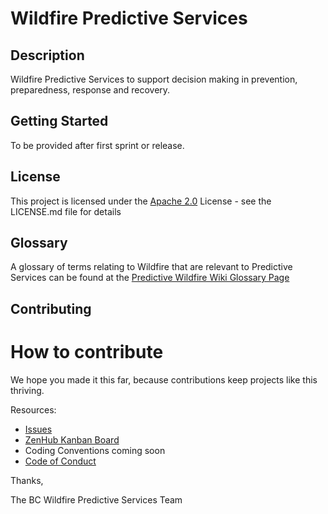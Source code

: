 # Wildfire Predictive Services

## Description

Wildfire Predictive Services to support decision making in prevention, preparedness, response and recovery.

## Getting Started

To be provided after first sprint or release.

## License

This project is licensed under the [Apache 2.0](https://www.apache.org/licenses/LICENSE-2.0) License - see the LICENSE.md file for details

## Glossary

A glossary of terms relating to Wildfire that are relevant to Predictive Services can be found at the [Predictive Wildfire Wiki Glossary Page](https://github.com/bcgov/wps/wiki/Glossary)

## Contributing

# How to contribute

We hope you made it this far, because contributions keep projects like this thriving.

Resources:

  * [Issues](https://github.com/bcgov/wps/issues)
  * [ZenHub Kanban Board](https://app.zenhub.com/workspaces/wildfire-predictive-services-5e321393e038fba5bbe203b8/board?repos=235861506,237125626,237125691)
  * Coding Conventions coming soon
  * [Code of Conduct](https://github.com/bcgov/wps/blob/master/CONDUCT.md)


Thanks,

The BC Wildfire Predictive Services Team
